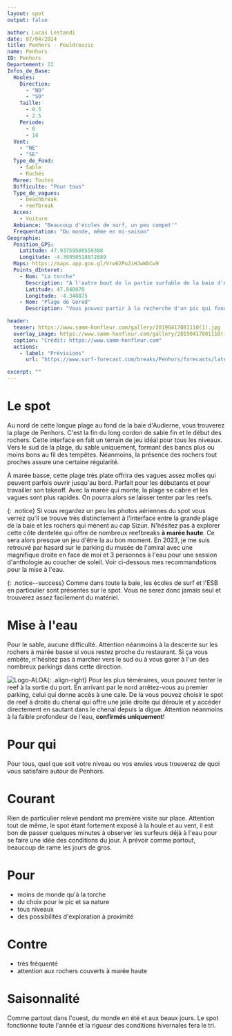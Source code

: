 ```yaml
---
layout: spot
output: false

author: Lucas Lestandi
date: 07/04/2024
title: Penhors - Pouldreuzic
name: Penhors
ID: Penhors
Departement: 22
Infos_de_Base:
  Houles:
    Direction:
      - "NO"
      - "SO"
    Taille:
      - 0.5
      - 2.5
    Periode:
      - 8
      - 14
  Vent:
    - "NE"
    - "SE"
  Type_de_Fond:
    - Sable
    - Rochés
  Maree: Toutes
  Difficulte: "Pour tous"
  Type_de_vagues:
    - beachbreak
    - reefbreak
  Acces:
    - Voiture
  Ambiance: "Beaucoup d'écoles de surf, un peu compet'"
  Frequentation: "Du monde, même en mi-saison"
Geographie:
  Position_GPS:
    Latitude: 47.93759500559308
    Longitude: -4.39950518872689
  Maps: https://maps.app.goo.gl/Vrw62Pu2iHJwWbCw9
  Points_dInteret:
    - Nom: "La torche"
      Description: "A l'autre bout de la partie surfable de la baie d'Audierne, le spot renommé de la pointe de la Torche"
      Latitude: 47.840070
      Longitude: -4.348875
    - Nom: "Plage de Gored"
      Description: "Vous pouvez partir à la recherche d'un pic qui fonctionne (à marée haute) le long de la route cotière jusqu'à la plage de Gored. Attention, reef uniquement!"

header: 
  teaser: https://www.samm-honfleur.com/gallery/20190417081110(1).jpg
  overlay_image: https://www.samm-honfleur.com/gallery/20190417081110(1).jpg
  caption: "Crédit: https://www.samm-honfleur.com"
  actions:
    - label: "Prévisions"
      url: "https://www.surf-forecast.com/breaks/Penhors/forecasts/latest/six_day"

excerpt: ""
---
```


# Le spot
Au nord de cette longue plage au fond de la baie d'Audierne, vous trouverez la plage de Penhors. C'est la fin du long cordon de sable fin et le début des rochers. Cette interface en fait un terrain de jeu idéal pour tous les niveaux. 
Vers le sud de la plage, du sable uniquement, formant des bancs plus ou moins bons au fil des tempêtes. Néanmoins, la présence des rochers tout proches assure une certaine régularité. 

À marée basse, cette plage très plate offrira des vagues assez molles qui peuvent parfois ouvrir jusqu'au bord. Parfait pour les débutants et pour travailler son takeoff. Avec la marée qui monte, la plage se cabre et les vagues sont plus rapides. On pourra alors se laisser tenter par les reefs.

{: .notice}
Si vous regardez un peu les photos aériennes du spot vous verrez qu'il se trouve très distinctement à l'interface entre la grande plage de la baie et les rochers qui mènent au cap Sizun. N'hésitez pas à explorer cette côte dentelée qui offre de nombreux reefbreaks **à marée haute**. Ce sera alors presque un jeu d'être la au bon moment. En 2023, je me suis retrouvé par hasard sur le parking du musée de l'amiral avec une magnifique droite en face de moi et 3 personnes à l'eau pour une session d'anthologie au coucher de soleil. Voir ci-dessous mes recommandations pour la mise à l'eau.

{: .notice--success}
Comme dans toute la baie, les écoles de surf et l'ESB en particulier sont présentes sur le spot. Vous ne serez donc jamais seul et trouverez assez facilement du matériel. 

# Mise à l'eau
Pour le sable, aucune difficulté. Attention néanmoins à la descente sur les rochers à marée basse si vous restez proche du restaurant. Si ça vous embête, n'hésitez pas à marcher vers le sud ou à vous garer à l'un des nombreux parkings dans cette direction.

![Logo-ALOA](/surf/assets/images/penhors_digue400.jpg){: .align-right}
Pour les plus téméraires, vous pouvez tenter le reef à la sortie du port. En arrivant par le nord arrêtez-vous au premier parking, celui qui donne accès à une cale. De la vous pouvez choisir le spot de reef à droite du chenal qui offre une jolie droite qui déroule et y accéder directement en sautant dans le chenal depuis la digue. Attention néanmoins à la faible profondeur de l'eau, **confirmés uniquement**!

# Pour qui
Pour tous, quel que soit votre niveau ou vos envies vous trouverez de quoi vous satisfaire autour de Penhors.

# Courant
Rien de particulier relevé pendant ma première visite sur place. Attention tout de même, le spot étant fortement exposé à la houle et au vent, il est bon de passer quelques minutes à observer les surfeurs déjà à l'eau pour se faire une idée des conditions du jour. À prévoir comme partout, beaucoup de rame les jours de gros.

# Pour
- moins de monde qu'à la torche
- du choix pour le pic et sa nature
- tous niveaux
- des possibilités d'exploration à proximité

# Contre
- très fréquenté
- attention aux rochers couverts à marée haute
  
# Saisonnalité
Comme partout dans l'ouest, du monde en été et aux beaux jours. Le spot fonctionne toute l'année et la rigueur des conditions hivernales fera le tri.